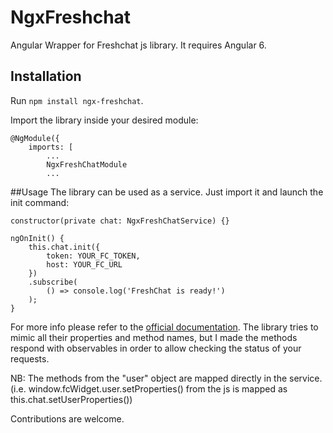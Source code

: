 # NgxFreshchat

Angular Wrapper for Freshchat js library. It requires Angular 6.

## Installation
Run ```npm install ngx-freshchat```.

Import the library inside your desired module:

```
@NgModule({
    imports: [
        ...
        NgxFreshChatModule
        ...
```

##Usage
The library can be used as a service. Just import it and launch the init command:

```
constructor(private chat: NgxFreshChatService) {}

ngOnInit() {
    this.chat.init({
        token: YOUR_FC_TOKEN,
        host: YOUR_FC_URL
    })
    .subscribe(
        () => console.log('FreshChat is ready!')
    );
}

```

For more info please refer to the [official documentation](https://developers.freshchat.com/).
The library tries to mimic all their properties and method names, but I made the methods respond with observables in order to allow checking the status of your requests.

NB: The methods from the "user" object are mapped directly in the service. (i.e. window.fcWidget.user.setProperties() from the js is mapped as this.chat.setUserProperties())


Contributions are welcome.

